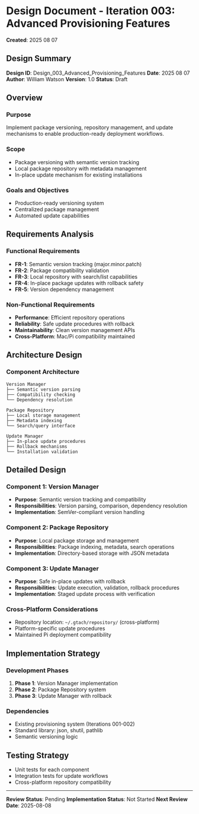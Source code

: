 # Design Document - Iteration 003: Advanced Provisioning Features

**Created**: 2025 08 07

## Design Summary

**Design ID**: Design_003_Advanced_Provisioning_Features
**Date**: 2025 08 07
**Author**: William Watson
**Version**: 1.0
**Status**: Draft

## Overview

### Purpose
Implement package versioning, repository management, and update mechanisms to enable production-ready deployment workflows.

### Scope
- Package versioning with semantic version tracking
- Local package repository with metadata management
- In-place update mechanism for existing installations

### Goals and Objectives
- Production-ready versioning system
- Centralized package management
- Automated update capabilities

## Requirements Analysis

### Functional Requirements
- **FR-1**: Semantic version tracking (major.minor.patch)
- **FR-2**: Package compatibility validation
- **FR-3**: Local repository with search/list capabilities
- **FR-4**: In-place package updates with rollback safety
- **FR-5**: Version dependency management

### Non-Functional Requirements
- **Performance**: Efficient repository operations
- **Reliability**: Safe update procedures with rollback
- **Maintainability**: Clean version management APIs
- **Cross-Platform**: Mac/Pi compatibility maintained

## Architecture Design

### Component Architecture
```
Version Manager
├── Semantic version parsing
├── Compatibility checking
└── Dependency resolution

Package Repository
├── Local storage management
├── Metadata indexing
└── Search/query interface

Update Manager
├── In-place update procedures
├── Rollback mechanisms
└── Installation validation
```

## Detailed Design

### Component 1: Version Manager
- **Purpose**: Semantic version tracking and compatibility
- **Responsibilities**: Version parsing, comparison, dependency resolution
- **Implementation**: SemVer-compliant version handling

### Component 2: Package Repository
- **Purpose**: Local package storage and management
- **Responsibilities**: Package indexing, metadata, search operations
- **Implementation**: Directory-based storage with JSON metadata

### Component 3: Update Manager
- **Purpose**: Safe in-place updates with rollback
- **Responsibilities**: Update execution, validation, rollback procedures
- **Implementation**: Staged update process with verification

### Cross-Platform Considerations
- Repository location: `~/.gtach/repository/` (cross-platform)
- Platform-specific update procedures
- Maintained Pi deployment compatibility

## Implementation Strategy

### Development Phases
1. **Phase 1**: Version Manager implementation
2. **Phase 2**: Package Repository system
3. **Phase 3**: Update Manager with rollback

### Dependencies
- Existing provisioning system (Iterations 001-002)
- Standard library: json, shutil, pathlib
- Semantic versioning logic

## Testing Strategy
- Unit tests for each component
- Integration tests for update workflows
- Cross-platform repository compatibility

---

**Review Status**: Pending
**Implementation Status**: Not Started
**Next Review Date**: 2025-08-08
